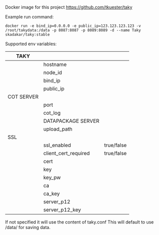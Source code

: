Docker image for this project https://github.com/tkuester/taky

Example run command:

``` docker run -e bind_ip=0.0.0.0 -e public_ip=123.123.123.123 -v /root/takydata:/data -p 8087:8087 -p 8089:8089 -d --name Taky skadakar/taky:stable ```

Supported env variables:

| TAKY|||
|-----|----|----|
||hostname||
||node_id||
||bind_ip|
||public_ip|
| COT SERVER||
||port
||cot_log
|| DATAPACKAGE SERVER||
||upload_path
| SSL||
||ssl_enabled|true/false|
||client_cert_required|true/false|
||cert|
||key|
||key_pw|
||ca|
||ca_key|
||server_p12|
||server_p12_key|

If not specified it will use the content of taky.conf
This will default to use /data/ for saving data.
